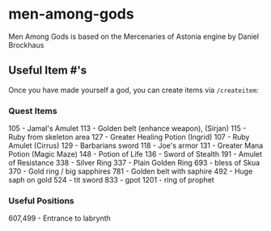# men-among-gods

Men Among Gods is based on the Mercenaries of Astonia engine by Daniel Brockhaus

## Useful Item #'s

Once you have made yourself a god, you can create items via `/createitem`:

### Quest Items
105 - Jamal's Amulet
113 - Golden belt (enhance weapon), (Sirjan)
115 - Ruby from skeleton area
127 - Greater Healing Potion (Ingrid)
107 - Ruby Amulet (Cirrus)
129 - Barbarians sword
118 - Joe's armor
131 - Greater Mana Potion (Magic Maze)
148 - Potion of Life
136 - Sword of Stealth
191 - Amulet of Resistance
338 - Silver Ring
337 - Plain Golden Ring
693 - bless of Skua
370 - Gold ring / big sapphires
781 - Golden belt with saphire
492 - Huge saph on gold
524 - tit sword
833 - gpot
1201 - ring of prophet
### Useful Positions
607,499 - Entrance to labrynth